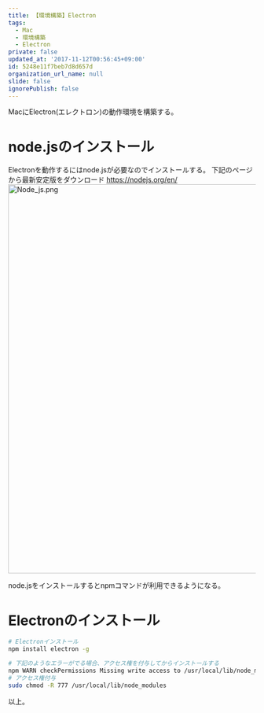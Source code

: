 ```yaml
---
title: 【環境構築】Electron
tags:
  - Mac
  - 環境構築
  - Electron
private: false
updated_at: '2017-11-12T00:56:45+09:00'
id: 5248e11f7beb7d8d657d
organization_url_name: null
slide: false
ignorePublish: false
---
```

MacにElectron(エレクトロン)の動作環境を構築する。

# node.jsのインストール
Electronを動作するにはnode.jsが必要なのでインストールする。
下記のページから最新安定版をダウンロード
https://nodejs.org/en/
<img width="791" alt="Node_js.png" src="https://qiita-image-store.s3.amazonaws.com/0/59081/a78b61b0-88ba-2dec-a4ef-b4c938bad633.png">

node.jsをインストールするとnpmコマンドが利用できるようになる。

# Electronのインストール
```bash
# Electronインストール
npm install electron -g

# 下記のようなエラーがでる場合、アクセス権を付与してからインストールする
npm WARN checkPermissions Missing write access to /usr/local/lib/node_modules
# アクセス権付与
sudo chmod -R 777 /usr/local/lib/node_modules
```


以上。
